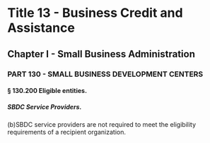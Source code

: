 
# Title 13 - Business Credit and Assistance
## Chapter I - Small Business Administration
### PART 130 - SMALL BUSINESS DEVELOPMENT CENTERS
#### § 130.200 Eligible entities.
##### SBDC Service Providers.

(b)SBDC service providers are not required to meet the eligibility requirements of a recipient organization.
